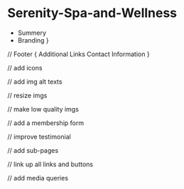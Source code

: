 # Serenity-Spa-and-Wellness

<!-- // Header {
  Services, Testimonials, Gallery, FAQ, CTA
  } -->

<!-- // Hero { -->

- Summery
- Branding
  }

<!-- // About -->

<!-- // How It Works  -->

<!-- // Our Services -->

<!-- // Meet Our Team -->

<!-- // Customer Testimonials /ahref -->

<!-- // Spa Gallery -->

<!-- // Pricing {

Our Spa Packages
More Ways to Save & Book { /ahref Gift Cards, Special Offers, Memberships, Book Your Appointment Today
}
} -->

<!-- // Tips-FAQ {

FAQ /ahref
Blog & Wellness Tips /ahref
} -->

// Footer {
Additional Links
Contact Information
}

<!-- TODO: -->

<!-- // fix header -->

<!-- // fix hero -->

// add icons

<!-- // fix margins -->

<!-- // add more aherf links/btns -->

// add img alt texts

// resize imgs

// make low quality imgs

// add a membership form

<!-- // improve container -->

// improve testimonial

// add sub-pages

// link up all links and buttons

// add media queries
